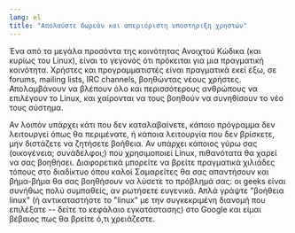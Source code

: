 ```yaml
---
lang: el
title: "Απολαύστε δωρεάν και απεριόριστη υποστήριξη χρηστών"
---
```


Ένα από τα μεγάλα προσόντα της κοινότητας Ανοιχτού Κώδικα (και κυρίως 
του Linux), είναι το γεγονός ότι πρόκειται για μια πραγματική κοινότητα.
Χρήστες και προγραμματιστές είναι πραγματικά εκεί έξω, σε forums, mailing 
lists, IRC channels, βοηθώντας νέους χρήστες. Απολαμβάνουν να βλέπουν όλο
και περισσότερους ανθρώπους να επιλέγουν το Linux, και χαίρονται να τους
βοηθούν να συνηθίσουν το νέο τους σύστημα.

Αν λοιπόν υπάρχει κάτι που δεν καταλαβαίνετε, κάποιο πρόγραμμα δεν
λειτουργεί όπως θα περιμένατε, ή κάποια λειτουργία που δεν βρίσκετε, 
μην διστάζετε να ζητήσετε βοήθεια. Αν υπάρχει κάποιος γύρω σας (οικογένεια; 
συνάδελφοι;) που χρησιμοποιεί Linux, πιθανότατα θα χαρεί να σας βοηθήσει.
Διαφορετικά μπορείτε να βρείτε πραγματικά χιλιάδες τόπους στο διαδίκτυο
όπου καλοί Σαμαρείτες θα σας απαντήσουν και βήμα-βήμα θα σας βοηθήσουν να 
λύσετε το πρόβλημά σας: οι geeks είναι συνήθως πολύ συμπαθείς, αν ρωτήσετε
ευγενικά. Απλά γράψτε "βοήθεια linux" (ή αντικαταστήστε το "linux" με την
συγκεκριμένη διανομή που επιλέξατε -- δείτε το κεφάλαιο εγκατάστασης)
στο Google και είμαι βέβαιος πως θα βρείτε ό,τι χρειάζεστε.




